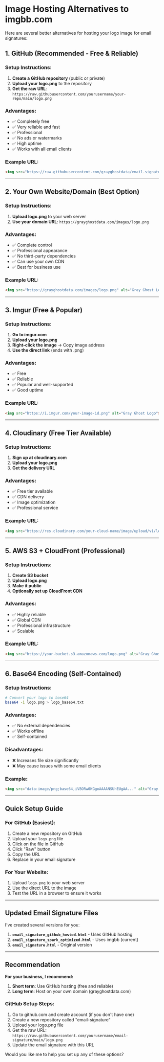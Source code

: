 # Image Hosting Alternatives to imgbb.com

Here are several better alternatives for hosting your logo image for email signatures:

## 1. GitHub (Recommended - Free & Reliable)

### Setup Instructions:
1. **Create a GitHub repository** (public or private)
2. **Upload your logo.png** to the repository
3. **Get the raw URL**: `https://raw.githubusercontent.com/yourusername/your-repo/main/logo.png`

### Advantages:
- ✅ Completely free
- ✅ Very reliable and fast
- ✅ Professional
- ✅ No ads or watermarks
- ✅ High uptime
- ✅ Works with all email clients

### Example URL:
```html
<img src="https://raw.githubusercontent.com/grayghostdata/email-signature/main/logo.png" alt="Gray Ghost Logo">
```

---

## 2. Your Own Website/Domain (Best Option)

### Setup Instructions:
1. **Upload logo.png** to your web server
2. **Use your domain URL**: `https://grayghostdata.com/images/logo.png`

### Advantages:
- ✅ Complete control
- ✅ Professional appearance
- ✅ No third-party dependencies
- ✅ Can use your own CDN
- ✅ Best for business use

### Example URL:
```html
<img src="https://grayghostdata.com/images/logo.png" alt="Gray Ghost Logo">
```

---

## 3. Imgur (Free & Popular)

### Setup Instructions:
1. **Go to imgur.com**
2. **Upload your logo.png**
3. **Right-click the image** → Copy image address
4. **Use the direct link** (ends with .png)

### Advantages:
- ✅ Free
- ✅ Reliable
- ✅ Popular and well-supported
- ✅ Good uptime

### Example URL:
```html
<img src="https://i.imgur.com/your-image-id.png" alt="Gray Ghost Logo">
```

---

## 4. Cloudinary (Free Tier Available)

### Setup Instructions:
1. **Sign up at cloudinary.com**
2. **Upload your logo.png**
3. **Get the delivery URL**

### Advantages:
- ✅ Free tier available
- ✅ CDN delivery
- ✅ Image optimization
- ✅ Professional service

### Example URL:
```html
<img src="https://res.cloudinary.com/your-cloud-name/image/upload/v1/logo.png" alt="Gray Ghost Logo">
```

---

## 5. AWS S3 + CloudFront (Professional)

### Setup Instructions:
1. **Create S3 bucket**
2. **Upload logo.png**
3. **Make it public**
4. **Optionally set up CloudFront CDN**

### Advantages:
- ✅ Highly reliable
- ✅ Global CDN
- ✅ Professional infrastructure
- ✅ Scalable

### Example URL:
```html
<img src="https://your-bucket.s3.amazonaws.com/logo.png" alt="Gray Ghost Logo">
```

---

## 6. Base64 Encoding (Self-Contained)

### Setup Instructions:
```bash
# Convert your logo to base64
base64 -i logo.png > logo_base64.txt
```

### Advantages:
- ✅ No external dependencies
- ✅ Works offline
- ✅ Self-contained

### Disadvantages:
- ❌ Increases file size significantly
- ❌ May cause issues with some email clients

### Example:
```html
<img src="data:image/png;base64,iVBORw0KGgoAAAANSUhEUgAA..." alt="Gray Ghost Logo">
```

---

## Quick Setup Guide

### For GitHub (Easiest):
1. Create a new repository on GitHub
2. Upload your `logo.png` file
3. Click on the file in GitHub
4. Click "Raw" button
5. Copy the URL
6. Replace in your email signature

### For Your Website:
1. Upload `logo.png` to your web server
2. Use the direct URL to the image
3. Test the URL in a browser to ensure it works

---

## Updated Email Signature Files

I've created several versions for you:

1. **`email_signature_github_hosted.html`** - Uses GitHub hosting
2. **`email_signature_spark_optimized.html`** - Uses imgbb (current)
3. **`email_signature.html`** - Original version

---

## Recommendation

**For your business, I recommend:**

1. **Short term**: Use GitHub hosting (free and reliable)
2. **Long term**: Host on your own domain (grayghostdata.com)

### GitHub Setup Steps:
1. Go to github.com and create account (if you don't have one)
2. Create a new repository called "email-signature"
3. Upload your logo.png file
4. Get the raw URL: `https://raw.githubusercontent.com/yourusername/email-signature/main/logo.png`
5. Update the email signature with this URL

Would you like me to help you set up any of these options? 